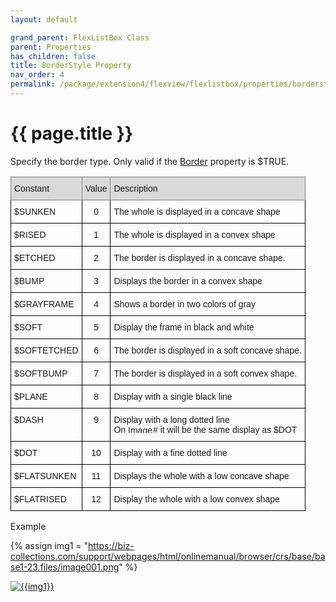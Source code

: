 ```yaml
---
layout: default

grand_parent: FlexListBox Class
parent: Properties
has_children: false
title: BorderStyle Property
nav_order: 4
permalink: /package/extension4/flexview/flexlistbox/properties/borderstyle
---
```

# {{ page.title }}

Specify the border type. Only valid if the <a href="/package/extension4/flexview/flexcheckbutton/properties/border">Border</a> property is $TRUE.

<style type="text/css">
.tg  {border-collapse:collapse;border-spacing:0;}
.tg td{border-color:black;border-style:solid;border-width:1px;font-family:Arial, sans-serif;font-size:14px;
  overflow:hidden;padding:10px 5px;word-break:normal;}
.tg th{border-color:black;border-style:solid;border-width:1px;font-family:Arial, sans-serif;font-size:14px;
  font-weight:normal;overflow:hidden;padding:10px 5px;word-break:normal;}
.tg .tg-tcrt{font-family:Arial, Helvetica, sans-serif !important;text-align:center;vertical-align:top}
.tg .tg-i7zr{font-family:Arial, Helvetica, sans-serif !important;text-align:left;vertical-align:top}
.tg .tg-23hc{background-color:#D9D9D9;border-color:inherit;font-family:Arial, Helvetica, sans-serif !important;text-align:left;
  vertical-align:top}
.tg .tg-z50u{background-color:#D9D9D9;border-color:inherit;font-family:Arial, Helvetica, sans-serif !important;text-align:center;
  vertical-align:top}
</style>
<table class="tg">
<thead>
  <tr>
    <th class="tg-23hc">Constant</th>
    <th class="tg-z50u">Value</th>
    <th class="tg-23hc">Description</th>
  </tr>
</thead>
<tbody>
  <tr>
    <td class="tg-i7zr">$SUNKEN</td>
    <td class="tg-tcrt">0</td>
    <td class="tg-i7zr">The whole is displayed in a concave shape</td>
  </tr>
  <tr>
    <td class="tg-i7zr">$RISED</td>
    <td class="tg-tcrt">1</td>
    <td class="tg-i7zr">The whole is displayed in a convex shape</td>
  </tr>
  <tr>
    <td class="tg-i7zr">$ETCHED</td>
    <td class="tg-tcrt">2</td>
    <td class="tg-i7zr">The border is displayed in a concave shape.</td>
  </tr>
  <tr>
    <td class="tg-i7zr">$BUMP</td>
    <td class="tg-tcrt">3</td>
    <td class="tg-i7zr">Displays the border in a convex shape</td>
  </tr>
  <tr>
    <td class="tg-i7zr">$GRAYFRAME</td>
    <td class="tg-tcrt">4</td>
    <td class="tg-i7zr">Shows a border in two colors of gray</td>
  </tr>
  <tr>
    <td class="tg-i7zr">$SOFT</td>
    <td class="tg-tcrt">5</td>
    <td class="tg-i7zr">Display the frame in black and white</td>
  </tr>
  <tr>
    <td class="tg-i7zr">$SOFTETCHED</td>
    <td class="tg-tcrt">6</td>
    <td class="tg-i7zr">The border is displayed in a soft concave shape.</td>
  </tr>
  <tr>
    <td class="tg-i7zr">$SOFTBUMP</td>
    <td class="tg-tcrt">7</td>
    <td class="tg-i7zr">The border is displayed in a soft convex shape.</td>
  </tr>
  <tr>
    <td class="tg-i7zr">$PLANE</td>
    <td class="tg-tcrt">8</td>
    <td class="tg-i7zr">Display with a single black line</td>
  </tr>
  <tr>
    <td class="tg-i7zr">$DASH</td>
    <td class="tg-tcrt">9</td>
    <td class="tg-i7zr">Display with a long dotted line<br>On <img src="https://biz-collections.com/support/webpages/html/onlinemanual/browser/crs/ver_images/mver-non.gif" alt="Image" width="40" height="12"># it will be the same display as $DOT</td>
  </tr>
  <tr>
    <td class="tg-i7zr">$DOT</td>
    <td class="tg-tcrt">10</td>
    <td class="tg-i7zr">Display with a fine dotted line</td>
  </tr>
  <tr>
    <td class="tg-i7zr">$FLATSUNKEN</td>
    <td class="tg-tcrt">11</td>
    <td class="tg-i7zr">Displays the whole with a low concave shape</td>
  </tr>
  <tr>
    <td class="tg-i7zr">$FLATRISED</td>
    <td class="tg-tcrt">12</td>
    <td class="tg-i7zr">Display the whole with a low convex shape</td>
  </tr>
</tbody>
</table>


Example

{% assign img1 = "https://biz-collections.com/support/webpages/html/onlinemanual/browser/crs/base/base1-23.files/image001.png" %}

<a href="{{ img1 }}" target="_blank"> <img src="{{ img1 }}" alt="{{img1}}"></a>
